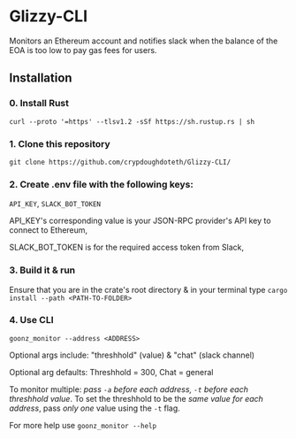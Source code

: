 # Glizzy-CLI

Monitors an Ethereum account and notifies slack when the balance of the EOA is too low to pay gas fees for users.

## Installation 

### 0. Install Rust

  `curl --proto '=https' --tlsv1.2 -sSf https://sh.rustup.rs | sh`

### 1. Clone this repository 

  `git clone https://github.com/crypdoughdoteth/Glizzy-CLI/`

### 2. Create .env file with the following keys:

`API_KEY`, `SLACK_BOT_TOKEN`

API_KEY's corresponding value is your JSON-RPC provider's API key to connect to Ethereum,

SLACK_BOT_TOKEN is for the required access token from Slack,

### 3. Build it & run
Ensure that you are in the crate's root directory & in your terminal type `cargo install --path <PATH-TO-FOLDER>`

### 4. Use CLI

`goonz_monitor --address <ADDRESS>`

Optional args include: "threshhold" (value) & "chat" (slack channel) 

Optional arg defaults: Threshhold = 300, Chat = general

To monitor multiple: _pass `-a` before each address, `-t` before each threshhold value_. To set the threshhold to be the _same value for each address_, pass *only one* value using the `-t` flag. 

For more help use `goonz_monitor --help`
